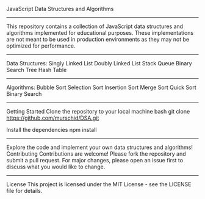JavaScript Data Structures and Algorithms

---

This repository contains a collection of JavaScript data structures and algorithms implemented for educational purposes. These implementations are not meant to be used in production environments as they may not be optimized for performance.

---

Data Structures:
Singly Linked List
Doubly Linked List
Stack
Queue
Binary Search Tree
Hash Table

---

Algorithms:
Bubble Sort
Selection Sort
Insertion Sort
Merge Sort
Quick Sort
Binary Search

---

Getting Started
Clone the repository to your local machine
bash
git clone https://github.com/murschid/DSA.git

Install the dependencies
npm install

---

Explore the code and implement your own data structures and algorithms!
Contributing
Contributions are welcome! Please fork the repository and submit a pull request. For major changes, please open an issue first to discuss what you would like to change.

---

License
This project is licensed under the MIT License - see the LICENSE file for details.

